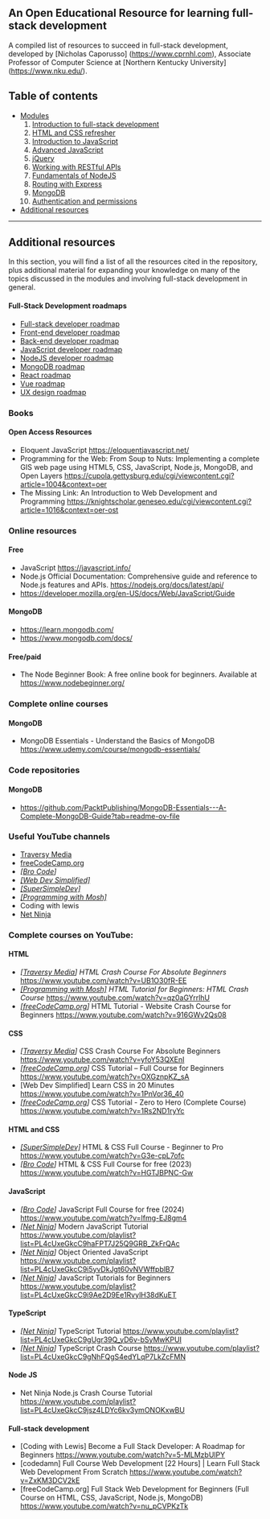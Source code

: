 An Open Educational Resource for learning full-stack development 
-----------------------------------------------------
A compiled list of resources to succeed in full-stack development, developed by [Nicholas Caporusso] (https://www.cprnhl.com), Associate Professor of Computer Science at [Northern Kentucky University] (https://www.nku.edu/).

## Table of contents
- [Modules](#modules)  
  1. [Introduction to full-stack development](#introduction-to-full-stack-development)  
  2. [HTML and CSS refresher](#html-and-css-refresher)  
  3. [Introduction to JavaScript](#introduction-to-javascript)  
  4. [Advanced JavaScript](#advanced-javascript)  
  5. [jQuery](#jquery)  
  6. [Working with RESTful APIs](#working-with-restful-apis)  
  7. [Fundamentals of NodeJS](#fundamentals-of-nodejs)  
  8. [Routing with Express](#routing-with-express)  
  9. [MongoDB](#mongodb)  
  10. [Authentication and permissions](#authentication-and-permissions)   
- [Additional resources](#additional-resources)

---

## Additional resources
In this section, you will find a list of all the resources cited in the repository, plus additional material for expanding your knowledge on many of the topics discussed in the modules and involving full-stack development in general.


#### Full-Stack Development roadmaps
- [Full-stack developer roadmap](https://roadmap.sh/full-stack 'Full-stack developer roadmap') 
- [Front-end developer roadmap](https://roadmap.sh/frontend 'Front-end developer roadmap') 
- [Back-end developer roadmap](https://roadmap.sh/backend 'Back-end developer roadmap')
- [JavaScript developer roadmap](https://roadmap.sh/javascript 'JavaScript developer roadmap') 
- [NodeJS developer roadmap](https://roadmap.sh/nodejs 'NodeJS developer roadmap')
- [MongoDB roadmap](https://roadmap.sh/mongodb 'MongoDB roadmap')
- [React roadmap](https://roadmap.sh/react 'React roadmap') 
- [Vue roadmap](https://roadmap.sh/vue 'Vue roadmap') 
- [UX design roadmap](https://roadmap.sh/ux-design 'UX design roadmap')

### Books
#### Open Access Resources
- Eloquent JavaScript https://eloquentjavascript.net/
- Programming for the Web: From Soup to Nuts: Implementing a complete GIS web page using HTML5, CSS, JavaScript, Node.js, MongoDB, and Open Layers https://cupola.gettysburg.edu/cgi/viewcontent.cgi?article=1004&context=oer
- The Missing Link: An Introduction to Web Development and Programming https://knightscholar.geneseo.edu/cgi/viewcontent.cgi?article=1016&context=oer-ost

### Online resources
#### Free
- JavaScript https://javascript.info/
- Node.js Official Documentation: Comprehensive guide and reference to Node.js features and APIs. https://nodejs.org/docs/latest/api/
- https://developer.mozilla.org/en-US/docs/Web/JavaScript/Guide

#### MongoDB
- https://learn.mongodb.com/
- https://www.mongodb.com/docs/

#### Free/paid
- The Node Beginner Book: A free online book for beginners. Available at https://www.nodebeginner.org/

### Complete online courses
#### MongoDB
- MongoDB Essentials - Understand the Basics of MongoDB https://www.udemy.com/course/mongodb-essentials/

### Code repositories
#### MongoDB
- https://github.com/PacktPublishing/MongoDB-Essentials---A-Complete-MongoDB-Guide?tab=readme-ov-file


### Useful YouTube channels
- [Traversy Media](https://www.youtube.com/@TraversyMedia 'Traversy Media')
- [freeCodeCamp.org](https://www.youtube.com/c/Freecodecamp 'freeCodeCamp.org')
- *[[Bro Code](https://www.youtube.com/@BroCodez 'Bro Code')]*
- [*[Web Dev Simplified]*](https://www.youtube.com/c/WebDevSimplified 'Web Dev Simplified')
- [*[SuperSimpleDev]*](https://www.youtube.com/@SuperSimpleDev 'SuperSimpleDev')
- [*[Programming with Mosh]*](https://www.youtube.com/c/programmingwithmosh 'Programming with Mosh')
- Coding with lewis
- [Net Ninja](https://www.youtube.com/channel/UCW5YeuERMmlnqo4oq8vwUpg 'Net Ninja')


### Complete courses on YouTube:
#### HTML
- *[[Traversy Media](https://www.youtube.com/@TraversyMedia 'Traversy Media')]* *HTML Crash Course For Absolute Beginners* https://www.youtube.com/watch?v=UB1O30fR-EE 
- [*[Programming with Mosh]*](https://www.youtube.com/c/programmingwithmosh 'Programming with Mosh') *HTML Tutorial for Beginners: HTML Crash Course* https://www.youtube.com/watch?v=qz0aGYrrlhU
- *[[freeCodeCamp.org](https://www.youtube.com/c/Freecodecamp 'freeCodeCamp.org')]* HTML Tutorial - Website Crash Course for Beginners https://www.youtube.com/watch?v=916GWv2Qs08

#### CSS
- *[[Traversy Media](https://www.youtube.com/@TraversyMedia 'Traversy Media')]* CSS Crash Course For Absolute Beginners https://www.youtube.com/watch?v=yfoY53QXEnI
- *[[freeCodeCamp.org](https://www.youtube.com/c/Freecodecamp 'freeCodeCamp.org')]* CSS Tutorial – Full Course for Beginners https://www.youtube.com/watch?v=OXGznpKZ_sA
- [Web Dev Simplified] Learn CSS in 20 Minutes https://www.youtube.com/watch?v=1PnVor36_40
- *[[freeCodeCamp.org](https://www.youtube.com/c/Freecodecamp 'freeCodeCamp.org')]* CSS Tutorial - Zero to Hero (Complete Course) https://www.youtube.com/watch?v=1Rs2ND1ryYc

#### HTML and CSS
- [*[SuperSimpleDev]*](https://www.youtube.com/@SuperSimpleDev 'SuperSimpleDev') HTML & CSS Full Course - Beginner to Pro https://www.youtube.com/watch?v=G3e-cpL7ofc
- *[[Bro Code](https://www.youtube.com/@BroCodez 'Bro Code')]* HTML & CSS Full Course for free  (2023) https://www.youtube.com/watch?v=HGTJBPNC-Gw	

#### JavaScript
- *[[Bro Code](https://www.youtube.com/@BroCodez 'Bro Code')]* JavaScript Full Course for free (2024) https://www.youtube.com/watch?v=lfmg-EJ8gm4
- *[[Net Ninja](https://www.youtube.com/channel/UCW5YeuERMmlnqo4oq8vwUpg 'Net Ninja')]* Modern JavaScript Tutorial https://www.youtube.com/playlist?list=PL4cUxeGkcC9haFPT7J25Q9GRB_ZkFrQAc
- *[[Net Ninja](https://www.youtube.com/channel/UCW5YeuERMmlnqo4oq8vwUpg 'Net Ninja')]* Object Oriented JavaScript https://www.youtube.com/playlist?list=PL4cUxeGkcC9i5yvDkJgt60vNVWffpblB7
- *[[Net Ninja](https://www.youtube.com/channel/UCW5YeuERMmlnqo4oq8vwUpg 'Net Ninja')]* JavaScript Tutorials for Beginners https://www.youtube.com/playlist?list=PL4cUxeGkcC9i9Ae2D9Ee1RvylH38dKuET

#### TypeScript
- *[[Net Ninja](https://www.youtube.com/channel/UCW5YeuERMmlnqo4oq8vwUpg 'Net Ninja')]* TypeScript Tutorial https://www.youtube.com/playlist?list=PL4cUxeGkcC9gUgr39Q_yD6v-bSyMwKPUI
- *[[Net Ninja](https://www.youtube.com/channel/UCW5YeuERMmlnqo4oq8vwUpg 'Net Ninja')]* TypeScript Crash Course https://www.youtube.com/playlist?list=PL4cUxeGkcC9gNhFQgS4edYLqP7LkZcFMN

#### Node JS
- Net Ninja Node.js Crash Course Tutorial https://www.youtube.com/playlist?list=PL4cUxeGkcC9jsz4LDYc6kv3ymONOKxwBU


#### Full-stack development
- [Coding with Lewis] Become a Full Stack Developer: A Roadmap for Beginners https://www.youtube.com/watch?v=5-MLMzbUlPY
- [codedamn] Full Course Web Development [22 Hours] | Learn Full Stack Web Development From Scratch https://www.youtube.com/watch?v=ZxKM3DCV2kE
- [freeCodeCamp.org] Full Stack Web Development for Beginners (Full Course on HTML, CSS, JavaScript, Node.js, MongoDB) https://www.youtube.com/watch?v=nu_pCVPKzTk



